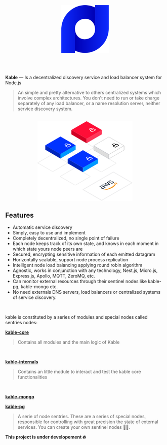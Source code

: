 <br>
<br>
<br>

<div align="center">
<img src="https://github.com/11ume/kable/blob/master/images/logo.png" width="150" height="auto"/>
</div>
<br>
<br>
<br>

**Kable** — Is a decentralized discovery service and load balancer system for Node.js
<br>

> An simple and pretty alternative to others centralized systems which involve complex architectures.
> You don't need to run or take charge separately of any load balancer, or a name resolution server, neither service discovery system. 
<br>

<div align="center">
<img src="https://github.com/11ume/kable/blob/master/images/nodes.png" width="300" height="auto"/>
</div>

## Features

* Automatic service discovery
* Simply, easy to use and implement
* Completely decentralized, no single point of failure
* Each node keeps track of its own state, and knows in each moment in which state yours node peers are
* Secured, encrypting sensitive information of each emitted datagram
* Horizontally scalable, support node process replication
* Intelligent node load balancing applying round robin algorithm
* Agnostic, works in conjunction with any technology, Nest.js, Micro.js, Express.js, Apollo, MQTT, ZeroMQ, etc.
* Can monitor external resources through their sentinel nodes like kable-pg, kable-mongo etc.
* No need externals  DNS servers, load balancers or centralized systems of service discovery.

<br>

kable is constituted by a series of modules and special nodes called sentries nodes:
<br>

**[kable-core](https://github.com/11ume/kable-core)**
<br>

> Contains all modules and the main logic of Kable
<br>

**[kable-internals](https://github.com/11ume/kable-internals)**
<br>

> Contains an little module to interact and test the kable core functionalities
<br>

**[kable-mongo](https://github.com/11ume/kable-mongo)**
<br>

**[kable-pg](https://github.com/11ume/kable-pg)**
<br>

> A serie of node sentries. These are a series of special nodes, responsible for controlling with great precision the state of external services. You can create your own sentinel nodes 🏄‍♀️.

**This project is under developement 🔥**


